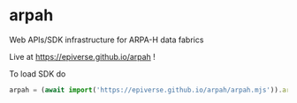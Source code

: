 # arpah

Web APIs/SDK infrastructure for ARPA-H data fabrics

Live at https://epiverse.github.io/arpah !

To load SDK do 

```javascript
arpah = (await import('https://epiverse.github.io/arpah/arpah.mjs')).arpah
```
